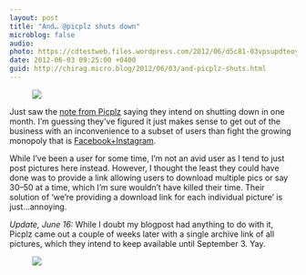 ```yaml
---
layout: post
title: "And… @picplz shuts down"
microblog: false
audio: 
photo: https://cdtestweb.files.wordpress.com/2012/06/d5c81-03vpsupdteoybi5z4.png
date: 2012-06-03 09:25:00 +0400
guid: http://chirag.micro.blog/2012/06/03/and-picplz-shuts.html
---
```

<figure><img src="https://cdtestweb.files.wordpress.com/2012/06/59003-0ln-z93l3hnepnz23.png"></figure><p>Just saw the <a href="http://blog.picplz.com/day/2012/06/01/" target="_blank">note from Picplz</a> saying they intend on shutting down in one month. I’m guessing they’ve figured it just makes sense to get out of the business with an inconvenience to a subset of users than fight the growing monopoly that is <a href="https://www.facebook.com/zuck/posts/10100318398827991" target="_blank">Facebook+Instagram</a>.</p>
<p>While I’ve been a user for some time, I’m not an avid user as I tend to just post pictures here instead. However, I thought the least they could have done was to provide a link allowing users to download multiple pics or say 30–50 at a time, which I’m sure wouldn’t have killed their time. Their solution of ‘we’re providing a download link for each individual picture’ is just…annoying.</p>
<p><em>Update, June 16:</em> While I doubt my blogpost had anything to do with it, Picplz came out a couple of weeks later with a single archive link of all pictures, which they intend to keep available until September 3. Yay.</p>
<figure><img src="https://cdtestweb.files.wordpress.com/2012/06/d5c81-03vpsupdteoybi5z4.png"></figure>
